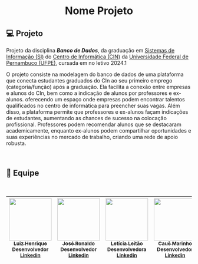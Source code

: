 # <div align= center>Nome Projeto</div>

## 💻 Projeto
Projeto da disciplina ***Banco de Dados***, da graduação em [Sistemas de Informação (SI)](https://portal.cin.ufpe.br/graduacao/sistemas-de-informacao/) do [Centro de Informática (CIN)](https://portal.cin.ufpe.br/) da [Universidade Federal de Pernambuco (UFPE)](https://www.ufpe.br/), cursada em no letivo 2024.1
<br>

O projeto consiste na modelagem do banco de dados de uma plataforma que conecta estudantes graduados do CIn ao seu primeiro emprego (categoria/função) após a graduação. Ela facilita a conexão entre empresas e alunos do CIn, bem como a indicação de alunos por professores e ex-alunos. oferecendo um espaço onde empresas podem encontrar talentos qualificados no centro de informática para preencher suas vagas. Além disso, a plataforma permite que professores e ex-alunos façam indicações de estudantes, aumentando as chances de sucesso na colocação profissional. Professores podem recomendar alunos que se destacaram academicamente, enquanto ex-alunos podem compartilhar oportunidades e suas experiências no mercado de trabalho, criando uma rede de apoio robusta. 

<br>


## 💼 Equipe
<br>

| [<img src="https://github.com/luiz-linkezio.png" width=115><br><sub>Luiz Henrique</sub><br>](https://github.com/luiz-linkezio) <sub>Desenvolvedor</sub><br> <sub>[Linkedin](https://www.linkedin.com/in/lhbas/)</sub><br> | [<img src="https://github.com/dev-joseronaldo.png" width=115><br><sub>José Ronaldo</sub><br>](https://github.com/Dev-JoseRonaldo) <sub>Desenvolvedor</sub><br> <sub>[Linkedin](https://www.linkedin.com/in/devjoseronaldo/)</sub><br> | [<img src="https://github.com/leticialevleitao.png" width=115><br><sub>Letícia Leitão</sub><br>](https://github.com/leticialevleitao) <sub>Desenvolvedora</sub><br> <sub>[Linkedin](https://www.linkedin.com/in/leticialevleitao/)</sub><br> | [<img src="https://github.com/Cawezinn.png" width=115><br><sub>Cauê Marinho</sub><br>](https://github.com/Cawezinn) <sub>Desenvolvedor</sub><br> <sub>[Linkedin](https://www.linkedin.com/in/cau%C3%AAsouza/)</sub><br> | [<img src="https://github.com/joaopnolasco.png" width=115><br><sub>João Nolasco</sub><br>](https://github.com/joaopnolasco) <sub>Desenvolvedor</sub><br> <sub>[Linkedin](https://www.linkedin.com/in/joaonolasco10/)</sub><br> | [<img src="https://github.com/Ayrtonguimaraes.png" width=115><br><sub>Ayrton Farias</sub><br>](https://github.com/Ayrtonguimaraes) <sub>Desenvolvedor</sub><br> <sub>[Linkedin](https://www.linkedin.com/in/ayrton-farias-guimar%C3%A3es-93439b293/)</sub><br> | [<img src="https://github.com/vitoriabtriz.png" width=115><br><sub>Vitória Beatriz</sub><br>](https://github.com/vitoriabtriz) <sub>Desenvolvedora</sub><br> <sub>[Linkedin](https://www.linkedin.com/in/vitoriabtriz/)</sub><br> |
| :-----------------------------------------------------------------------------------------------------------------------------------------------------------------------------------------------------------------------------------------------------------------------------------------------------------------------------------------------------: | :-----------------------------------------------------------------------------------------------------------------------------------------------------------------------------------------------------------------------------------------------------------------------------------------------------------------------------------------------------------: | :-----------------------------------------------------------------------------------------------------------------------------------------------------------------------------------------------------------------------------------------------------------------------------------------------------------------------------------------------------------: | :-----------------------------------------------------------------------------------------------------------------------------------------------------------------------------------------------------------------------------------------------------------------------------------------------------------------------------------------------------------: | :-----------------------------------------------------------------------------------------------------------------------------------------------------------------------------------------------------------------------------------------------------------------------------------------------------------------------------------------------------------: | :-----------------------------------------------------------------------------------------------------------------------------------------------------------------------------------------------------------------------------------------------------------------------------------------------------------------------------------------------------------: | :-----------------------------------------------------------------------------------------------------------------------------------------------------------------------------------------------------------------------------------------------------------------------------------------------------------------------------------------------------------: |
